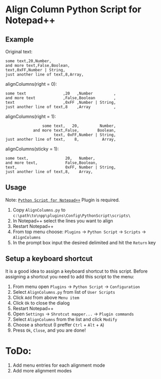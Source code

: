 Align Column Python Script for Notepad++
================

## Example

Original text:

    some text,20,Number,
    and more text,False,Boolean,
    text,0xFF,Number | String,
    just another line of text,8,Array,


alignColumns(right = 0):

    some text                ,20   ,Number         ,
    and more text            ,False,Boolean        ,
    text                     ,0xFF ,Number | String,
    just another line of text,8    ,Array          ,


alignColumns(right = 1):

                    some text,   20,         Number,
                and more text,False,        Boolean,
                         text, 0xFF,Number | String,
    just another line of text,    8,          Array,



alignColumns(sticky = 1):

    some text,                20,   Number,
    and more text,            False,Boolean,
    text,                     0xFF, Number | String,
    just another line of text,8,    Array,


## Usage

Note: [`Python Script for Notepad++`](http://npppythonscript.sourceforge.net/download.shtml) Plugin is required.

  1. Copy `AlignColumns.py` to `c:\path\to\npp\plugins\Config\PythonScript\scripts\`
  2. In Notepad++ select the lines you want to align
  3. Restart Notepad++
  4. From top menu choose: `Plugins` -> `Python Script` -> `Scripts` -> `AlignColumns`
  5. In the prompt box input the desired delimited and hit the `Return` key

## Setup a keyboard shortcut

It is a good idea to assign a keyboard shortcut to this script.
Before assigning a shortcut you need to add this script to the menu:

  1. From menu open `Plugins` -> `Python Script` -> `Configuration`
  2. Select `AlignColumns.py` from list of `User Scripts`
  3. Click `Add` from above `Menu item`
  4. Click `Ok` to close the dialog
  5. Restart Notepad++
  6. Open `Settings` -> `Shrotcut mapper...` -> `Plugin commands`
  7. Select `AlignColumns` from the list and click `Modify`
  8. Choose a shortcut (I preffer `Ctrl` + `Alt` + `A`)
  9. Press `Ok`, `Close`, and you are done!


# ToDo:
  1. Add menu entries for each alignment mode
  2. Add more alignment modes
